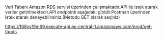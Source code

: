 Veri Tabanı Amazon RDS servisi üzerinden çalışmaktadır.API ile istek atarak veriler getirilmektedir.API endpointi aşağıdaki gibidir.Postman üzerinden istek atarak deneyebilirsiniz.(Metodu GET olarak seçiniz)

https://f68yvf9m69.execute-api.eu-central-1.amazonaws.com/prod/get-foods
